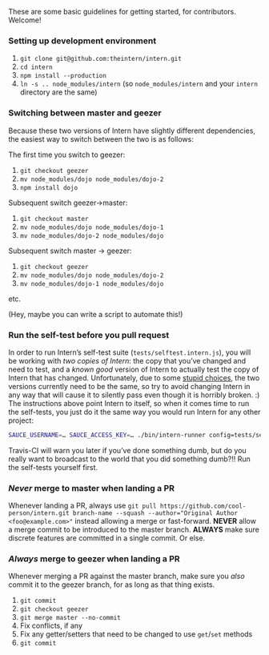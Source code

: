 These are some basic guidelines for getting started, for contributors. Welcome!

### Setting up development environment

1. `git clone git@github.com:theintern/intern.git`
1. `cd intern`
1. `npm install --production`
1. `ln -s .. node_modules/intern` (so `node_modules/intern` and your `intern` directory are the same)

### Switching between master and geezer

Because these two versions of Intern have slightly different dependencies, the easiest way to switch between the two is as follows:

The first time you switch to geezer:

1. `git checkout geezer`
1. `mv node_modules/dojo node_modules/dojo-2`
1. `npm install dojo`

Subsequent switch geezer->master:

1. `git checkout master`
1. `mv node_modules/dojo node_modules/dojo-1`
1. `mv node_modules/dojo-2 node_modules/dojo`

Subsequent switch master -> geezer:

1. `git checkout geezer`
1. `mv node_modules/dojo node_modules/dojo-2`
1. `mv node_modules/dojo-1 node_modules/dojo`

etc.

(Hey, maybe you can write a script to automate this!)

### Run the self-test before you pull request

In order to run Intern’s self-test suite (`tests/selftest.intern.js`), you will be working with *two copies of Intern*: the copy that you’ve changed and need to test, and a *known good* version of Intern to actually test the copy of Intern that has changed. Unfortunately, due to some [stupid choices](https://github.com/theintern/intern/issues/72), the two versions currently need to be the same, so try to avoid changing Intern in any way that will cause it to silently pass even though it is horribly broken. :) The instructions above point Intern to itself, so when it comes time to run the self-tests, you just do it the same way you would run Intern for any other project:

```bash
SAUCE_USERNAME=… SAUCE_ACCESS_KEY=… ./bin/intern-runner config=tests/selftest.intern
```

Travis-CI will warn you later if you’ve done something dumb, but do you really want to broadcast to the world that you did something dumb?!! Run the self-tests yourself first.

### *Never* merge to master when landing a PR

Whenever landing a PR, always use `git pull https://github.com/cool-person/intern.git branch-name --squash --author="Original Author <foo@example.com>"` instead allowing a merge or fast-forward. **NEVER** allow a merge commit to be introduced to the master branch. **ALWAYS** make sure discrete features are committed in a single commit. Or else.

### *Always* merge to geezer when landing a PR

Whenever merging a PR against the master branch, make sure you *also* commit it to the geezer branch, for as long as that thing exists.

1. `git commit`
1. `git checkout geezer`
1. `git merge master --no-commit`
1. Fix conflicts, if any
1. Fix any getter/setters that need to be changed to use `get`/`set` methods
1. `git commit`